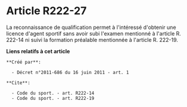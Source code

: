 # Article R222-27

La reconnaissance de qualification permet à l'intéressé d'obtenir une licence d'agent sportif sans avoir subi l'examen
mentionné à l'article R. 222-14 ni suivi la formation préalable mentionnée à l'article R. 222-19.

**Liens relatifs à cet article**

	**Créé par**:

	  - Décret n°2011-686 du 16 juin 2011 - art. 1

	**Cite**:

	  - Code du sport. - art. R222-14
	  - Code du sport. - art. R222-19

